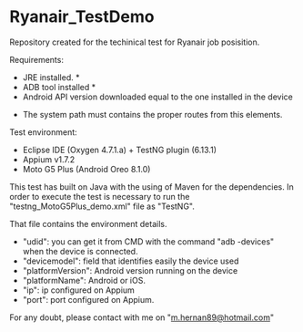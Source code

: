 # Ryanair_TestDemo
Repository created for the techinical test for Ryanair job posisition. 

Requirements: 

- JRE installed. *
- ADB tool installed *
- Android API version downloaded equal to the one installed in the device

* The system path must contains the proper routes from this elements. 

Test environment: 

- Eclipse IDE (Oxygen 4.7.1.a) + TestNG plugin (6.13.1) 
- Appium v1.7.2
- Moto G5 Plus (Android Oreo 8.1.0)

This test has built on Java with the using of Maven for the dependencies. In order to execute the test is necessary to run the "testng_MotoG5Plus_demo.xml" file as "TestNG". 

That file contains the environment details. 
- "udid": you can get it from CMD with the command "adb -devices" when the device is connected.
- "devicemodel": field that identifies easily the device used
- "platformVersion": Android version running on the device
- "platformName": Android or iOS. 
- "ip": ip configured on Appium
- "port": port configured on Appium. 


For any doubt, please contact with me on "m.hernan89@hotmail.com" 
